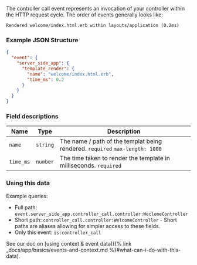 The controller call event represents an invocation of your controller within the HTTP
request cycle. The order of events generally looks like:

```
Rendered welcome/index.html.erb within layouts/application (0.2ms)
```


### Example JSON Structure

```json
{
  "event": {
    "server_side_app": {
      "template_render": {
        "name": "welcome/index.html.erb",
        "time_ms": 0.2
      }
    }
  }
}
```


### Field descriptions

Name | Type | Description
-----|------|------------
`name` | `string` | The name / path of the templat being rendered. `required` `max-length: 1000`
`time_ms` | `number` | The time taken to render the template in milliseconds. `required`


### Using this data

Example queries:

* Full path: `event.server_side_app.controller_call.controller:WeclomeController`
* Short path: `controller_call.controller:WelcomeController` - Short paths are aliases allowing for simpler access to these fields.
* Only this event: `is:controller_call`

See our doc on [using context & event data]({% link _docs/app/basics/events-and-context.md %}#what-can-i-do-with-this-data).
